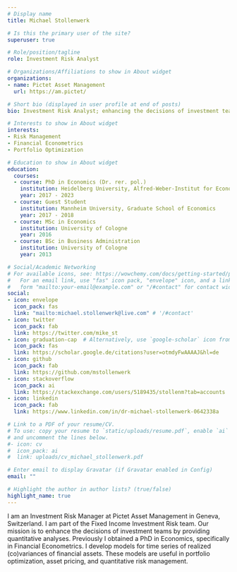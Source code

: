 ```yaml
---
# Display name
title: Michael Stollenwerk

# Is this the primary user of the site?
superuser: true

# Role/position/tagline
role: Investment Risk Analyst

# Organizations/Affiliations to show in About widget
organizations:
- name: Pictet Asset Management
  url: https://am.pictet/

# Short bio (displayed in user profile at end of posts)
bio: Investment Risk Analyst; enhancing the decisions of investment teams by providing quantitative analyses.

# Interests to show in About widget
interests:
- Risk Management
- Financial Econometrics
- Portfolio Optimization

# Education to show in About widget
education:
  courses:
  - course: PhD in Economics (Dr. rer. pol.)
    institution: Heidelberg University, Alfred-Weber-Institut for Economics
    year: 2017 - 2023
  - course: Guest Student
    institution: Mannheim University, Graduate School of Economics
    year: 2017 - 2018
  - course: MSc in Economics
    institution: University of Cologne
    year: 2016
  - course: BSc in Business Administration
    institution: University of Cologne
    year: 2013

# Social/Academic Networking
# For available icons, see: https://wowchemy.com/docs/getting-started/page-builder/#icons
#   For an email link, use "fas" icon pack, "envelope" icon, and a link in the
#   form "mailto:your-email@example.com" or "/#contact" for contact widget.
social:
- icon: envelope
  icon_pack: fas
  link: "mailto:michael.stollenwerk@live.com" # '/#contact'
- icon: twitter
  icon_pack: fab
  link: https://twitter.com/mike_st
- icon: graduation-cap  # Alternatively, use `google-scholar` icon from `ai` icon pack
  icon_pack: fas
  link: https://scholar.google.de/citations?user=otmdyFwAAAAJ&hl=de
- icon: github
  icon_pack: fab
  link: https://github.com/mstollenwerk
- icon: stackoverflow
  icon_pack: ai
  link: https://stackexchange.com/users/5189435/stollenm?tab=accounts
- icon: linkedin
  icon_pack: fab
  link: https://www.linkedin.com/in/dr-michael-stollenwerk-0642338a

# Link to a PDF of your resume/CV.
# To use: copy your resume to `static/uploads/resume.pdf`, enable `ai` icons in `params.toml`,
# and uncomment the lines below.
#- icon: cv
#  icon_pack: ai
#  link: uploads/cv_michael_stollenwerk.pdf

# Enter email to display Gravatar (if Gravatar enabled in Config)
email: ""

# Highlight the author in author lists? (true/false)
highlight_name: true
---
```


I am an Investment Risk Manager at Pictet Asset Management in Geneva, Switzerland. I am part of the Fixed Income Investment Risk team. Our mission is to enhance the decisions of investment teams by providing quantitative analyses. Previously I obtained a PhD in Economics, specifically in Financial Econometrics. I develop models for time series of realized (co)variances of financial assets. These models are useful in portfolio optimization, asset pricing, and quantitative risk management.

[//]: # ({{< icon name="download" pack="fas" >}} Download my {{< staticref "uploads/demo_resume.pdf" "newtab" >}}resumé{{< /staticref >}}.)
